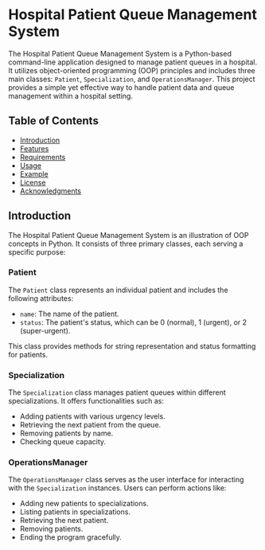 # Hospital Patient Queue Management System

The Hospital Patient Queue Management System is a Python-based command-line application designed to manage patient queues in a hospital. It utilizes object-oriented programming (OOP) principles and includes three main classes: `Patient`, `Specialization`, and `OperationsManager`. This project provides a simple yet effective way to handle patient data and queue management within a hospital setting.

## Table of Contents

- [Introduction](#introduction)
- [Features](#features)
- [Requirements](#requirements)
- [Usage](#usage)
- [Example](#example)
- [License](#license)
- [Acknowledgments](#acknowledgments)

## Introduction

The Hospital Patient Queue Management System is an illustration of OOP concepts in Python. It consists of three primary classes, each serving a specific purpose:

### Patient

The `Patient` class represents an individual patient and includes the following attributes:

- `name`: The name of the patient.
- `status`: The patient's status, which can be 0 (normal), 1 (urgent), or 2 (super-urgent).

This class provides methods for string representation and status formatting for patients.

### Specialization

The `Specialization` class manages patient queues within different specializations. It offers functionalities such as:

- Adding patients with various urgency levels.
- Retrieving the next patient from the queue.
- Removing patients by name.
- Checking queue capacity.

### OperationsManager

The `OperationsManager` class serves as the user interface for interacting with the `Specialization` instances. Users can perform actions like:

- Adding new patients to specializations.
- Listing patients in specializations.
- Retrieving the next patient.
- Removing patients.
- Ending the program gracefully.

